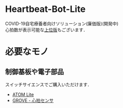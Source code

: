 # Heartbeat-Bot-Lite
COVID-19自宅療養者向けソリューション(廉価版)(開発中)  
心拍数が表示可能な[上位版](https://github.com/Uma919/Heartbeat-Bot.git)もございます．

# 必要なモノ
## 制御基板や電子部品
スイッチサイエンスでご購入いただけます．
 * [ATOM Lite](https://ssci.to/6262)
 * [GROVE - 心拍センサ](https://ssci.to/2526)

